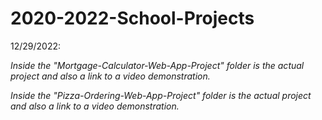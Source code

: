 # 2020-2022-School-Projects

12/29/2022:

*Inside the "Mortgage-Calculator-Web-App-Project" folder is the actual project and also a link to a video demonstration.*

*Inside the "Pizza-Ordering-Web-App-Project" folder is the actual project and also a link to a video demonstration.*
